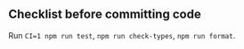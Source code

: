 ## Checklist before committing code

Run `CI=1 npm run test`, `npm run check-types`, `npm run format`.
